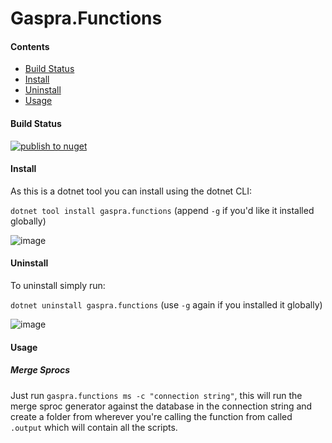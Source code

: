 # Gaspra.Functions

#### Contents

- [Build Status](#Build-Status)
- [Install](#Install)
- [Uninstall](#Uninstall)
- [Usage](#Usage)

#### Build Status
[![publish to nuget](https://github.com/Gaspra/Gaspra.DatabaseUtility/workflows/publish%20to%20nuget/badge.svg?branch=master)](https://www.nuget.org/packages/Gaspra.Functions)

#### Install
As this is a dotnet tool you can install using the dotnet CLI:

```dotnet tool install gaspra.functions``` (append `-g` if you'd like it installed globally)

![image](https://user-images.githubusercontent.com/35634732/103634248-b8af6080-4f3e-11eb-97c3-90fc76f170d1.png)

#### Uninstall
To uninstall simply run:

```dotnet uninstall gaspra.functions``` (use `-g` again if you installed it globally)

![image](https://user-images.githubusercontent.com/35634732/103634620-3c694d00-4f3f-11eb-9ec2-bb6bd98699ef.png)

#### Usage

##### Merge Sprocs
Just run `gaspra.functions ms -c "connection string"`, this will run the merge sproc generator against the database in the connection string and create a folder from wherever you're calling the function from called `.output` which will contain all the scripts.